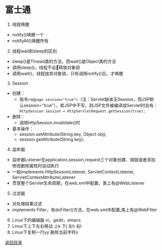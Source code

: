 # 富士通
1. 线程唤醒
* notify()唤醒一个
* notifyAll()唤醒所有
2. 线程wait和sleep的区别
* sleep()是Thread类的方法，而wait()是Object类的方法
* 调用sleep()，线程不会释放对象锁
* 调用wait()，线程放弃对象锁，只有调用notify()后，才唤醒
3. Session
* 创建：
    * 指令`<%@page session="true">`（注：Servlet缺省无Session，而JSP默认session="true"），若JSP中不写，则JSP文件被编译成Servlet时会有：
    `HttpSession session = HttpServletRequest.getSession(true);`
* 删除：
    * 调用HttpSession.invalidate()时
* 基本操作：
    * session.setAttribute(String key, Object obj);
    * session.getAttribute(String key);
4. 监听器
* 监听器Listener在application,session,request三个对象创建、销毁或者添加修改删除属性时自动执行
* 一般implements HttpSessionListener, ServletContextListener, ServletContextAttributeListener
* 贯穿整个Servlet生命周期，在web.xml中配置，类上有@WebListener
5. 过滤器
* 对处理结果过滤
* implements Filter，有doFilter()方法，在web.xml中配置,类上有@WebFilter
6. Linux下的编辑器
   vi，gedit，emacs
7. Linux下上下左右移动
   上k 下j 左h 右l
8. Linux下复制一行yy  删除当前字符x

[返回目录](../../CONTENTS.md)